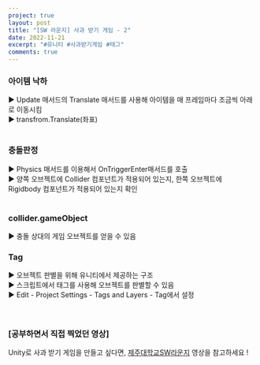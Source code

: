 ```yaml
---
project: true
layout: post
title: "[SW 라운지] 사과 받기 게임 - 2"
date: 2022-11-21
excerpt: "#유니티 #사과받기게임 #태그"
comments: true
---
```


### 아이템 낙하 <br>
▶️ Update 매서드의 Translate 매서드를 사용해 아이템을 매 프레임마다 조금씩 아래로 이동시킴 <br>
▶️ transfrom.Translate(좌표) <br>
<br>
### 충돌판정 <br>
▶️ Physics 매서드를 이용해서 OnTriggerEnter매서드를 호출 <br>
▶️ 양쪽 오브젝트에 Collider 컴포넌트가 적용되어 있는지, 한쪽 오브젝트에 Rigidbody 컴포넌트가 적용되어 있는지 확인 <br>
<br>
### collider.gameObject <br>
▶️ 충돌 상대의 게임 오브젝트를 얻을 수 있음 <br>
### Tag <br>
▶️ 오브젝트 판별을 위해 유니티에서 제공하는 구조 <br>
▶️ 스크립트에서 태그를 사용해 오브젝트를 판별할 수 있음 <br>
▶️ Edit - Project Settings - Tags and Layers - Tag에서 설정 <br>
<br>
<br>

### [공부하면서 직접 찍었던 영상]

Unity로 사과 받기 게임을 만들고 싶다면, [제주대학교SW라운지](https://www.youtube.com/watch?v=PTdHeo-IqzU&list=PLkb1-AwKYLZYTBmsm5oS0nR3pQDM5sNIv&index=13) 영상을 참고하세요 !
